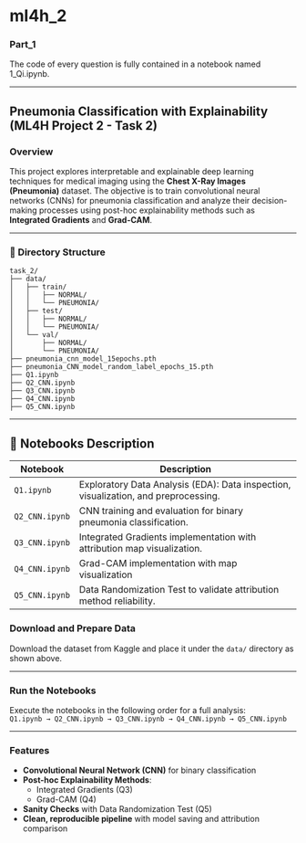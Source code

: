 # ml4h_2

### Part_1

The code of every question is fully contained in a notebook named 1_Qi.ipynb.

---

## Pneumonia Classification with Explainability (ML4H Project 2 - Task 2)

###  Overview

This project explores interpretable and explainable deep learning techniques for medical imaging using the **Chest X-Ray Images (Pneumonia)** dataset. The objective is to train convolutional neural networks (CNNs) for pneumonia classification and analyze their decision-making processes using post-hoc explainability methods such as **Integrated Gradients** and **Grad-CAM**.

---

### 📁 Directory Structure
```
task_2/  
├── data/
│   ├── train/
│   │   ├── NORMAL/
│   │   └── PNEUMONIA/
│   ├── test/
│   │   ├── NORMAL/
│   │   └── PNEUMONIA/
│   └── val/
│       ├── NORMAL/
│       └── PNEUMONIA/
├── pneumonia_cnn_model_15epochs.pth
├── pneumonia_CNN_model_random_label_epochs_15.pth
├── Q1.ipynb
├── Q2_CNN.ipynb
├── Q3_CNN.ipynb
├── Q4_CNN.ipynb
├── Q5_CNN.ipynb

```
---

## 📝 Notebooks Description

| Notebook       | Description                                                                 |
|----------------|-----------------------------------------------------------------------------|
| `Q1.ipynb`     | Exploratory Data Analysis (EDA): Data inspection, visualization, and preprocessing. |
| `Q2_CNN.ipynb` | CNN training and evaluation for binary pneumonia classification.             |
| `Q3_CNN.ipynb` | Integrated Gradients implementation with attribution map visualization.      |
| `Q4_CNN.ipynb` | Grad-CAM implementation with map visualization                               |
| `Q5_CNN.ipynb` | Data Randomization Test to validate attribution method reliability.          |

### Download and Prepare Data

Download the dataset from Kaggle and place it under the `data/` directory as shown above.

---

###  Run the Notebooks

Execute the notebooks in the following order for a full analysis:  
`Q1.ipynb → Q2_CNN.ipynb → Q3_CNN.ipynb → Q4_CNN.ipynb → Q5_CNN.ipynb`

---

### Features

- **Convolutional Neural Network (CNN)** for binary classification  
- **Post-hoc Explainability Methods**:  
  - Integrated Gradients (Q3)  
  - Grad-CAM (Q4)  
- **Sanity Checks** with Data Randomization Test (Q5)  
- **Clean, reproducible pipeline** with model saving and attribution comparison
